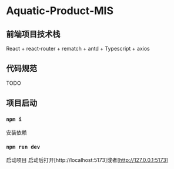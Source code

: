 # Aquatic-Product-MIS

## 前端项目技术栈

React + react-router + rematch + antd + Typescript + axios

## 代码规范

TODO

## 项目启动

### `npm i`

安装依赖

### `npm run dev`

启动项目
启动后打开[http://localhost:5173]或者[http://127.0.0.1:5173]
